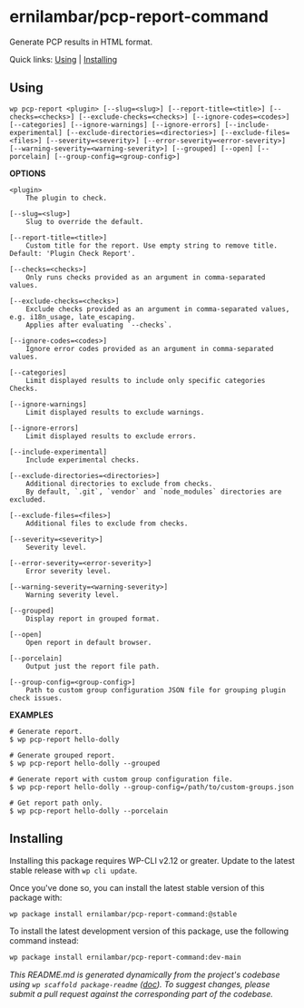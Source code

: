 ernilambar/pcp-report-command
=============================

Generate PCP results in HTML format.



Quick links: [Using](#using) | [Installing](#installing)

## Using

~~~
wp pcp-report <plugin> [--slug=<slug>] [--report-title=<title>] [--checks=<checks>] [--exclude-checks=<checks>] [--ignore-codes=<codes>] [--categories] [--ignore-warnings] [--ignore-errors] [--include-experimental] [--exclude-directories=<directories>] [--exclude-files=<files>] [--severity=<severity>] [--error-severity=<error-severity>] [--warning-severity=<warning-severity>] [--grouped] [--open] [--porcelain] [--group-config=<group-config>]
~~~

**OPTIONS**

	<plugin>
		The plugin to check.

	[--slug=<slug>]
		Slug to override the default.

	[--report-title=<title>]
		Custom title for the report. Use empty string to remove title. Default: 'Plugin Check Report'.

	[--checks=<checks>]
		Only runs checks provided as an argument in comma-separated values.

	[--exclude-checks=<checks>]
		Exclude checks provided as an argument in comma-separated values, e.g. i18n_usage, late_escaping.
		Applies after evaluating `--checks`.

	[--ignore-codes=<codes>]
		Ignore error codes provided as an argument in comma-separated values.

	[--categories]
		Limit displayed results to include only specific categories Checks.

	[--ignore-warnings]
		Limit displayed results to exclude warnings.

	[--ignore-errors]
		Limit displayed results to exclude errors.

	[--include-experimental]
		Include experimental checks.

	[--exclude-directories=<directories>]
		Additional directories to exclude from checks.
		By default, `.git`, `vendor` and `node_modules` directories are excluded.

	[--exclude-files=<files>]
		Additional files to exclude from checks.

	[--severity=<severity>]
		Severity level.

	[--error-severity=<error-severity>]
		Error severity level.

	[--warning-severity=<warning-severity>]
		Warning severity level.

	[--grouped]
		Display report in grouped format.

	[--open]
		Open report in default browser.

	[--porcelain]
		Output just the report file path.

	[--group-config=<group-config>]
		Path to custom group configuration JSON file for grouping plugin check issues.

**EXAMPLES**

    # Generate report.
    $ wp pcp-report hello-dolly

    # Generate grouped report.
    $ wp pcp-report hello-dolly --grouped

    # Generate report with custom group configuration file.
    $ wp pcp-report hello-dolly --group-config=/path/to/custom-groups.json

    # Get report path only.
    $ wp pcp-report hello-dolly --porcelain

## Installing

Installing this package requires WP-CLI v2.12 or greater. Update to the latest stable release with `wp cli update`.

Once you've done so, you can install the latest stable version of this package with:

```bash
wp package install ernilambar/pcp-report-command:@stable
```

To install the latest development version of this package, use the following command instead:

```bash
wp package install ernilambar/pcp-report-command:dev-main
```


*This README.md is generated dynamically from the project's codebase using `wp scaffold package-readme` ([doc](https://github.com/wp-cli/scaffold-package-command#wp-scaffold-package-readme)). To suggest changes, please submit a pull request against the corresponding part of the codebase.*
